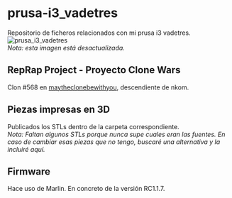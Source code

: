 # prusa-i3_vadetres
Repositorio de ficheros relacionados con mi prusa i3 vadetres.  
![prusa_i3_vadetres](https://i0.wp.com/haudahau.com/vadedos/wp-content/uploads/2016/10/vadetres.jpg "Prusa i3 vadetres")  
*Nota: esta imagen está desactualizada.*

## RepRap Project - Proyecto Clone Wars
Clon #568 en [maytheclonebewithyou](http://maytheclonebewithyou.com), descendiente de nkom.

## Piezas impresas en 3D
Publicados los STLs dentro de la carpeta correspondiente.  
*Nota: Faltan algunos STLs porque nunca supe cuales eran las fuentes. En caso de cambiar esas piezas que no tengo, buscaré una alternativa y la incluiré aquí.*

## Firmware
Hace uso de Marlin. En concreto de la versión RC1.1.7.